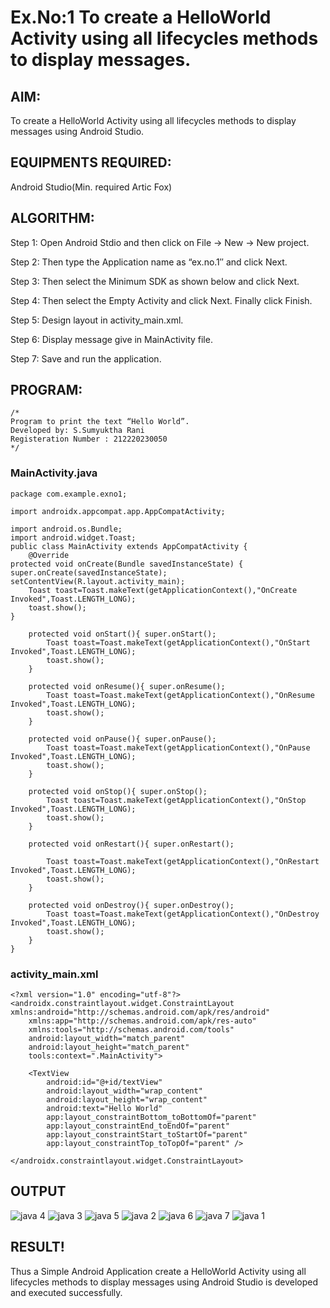 # Ex.No:1 To create a HelloWorld Activity using all lifecycles methods to display messages.


## AIM:

To create a HelloWorld Activity using all lifecycles methods to display messages using Android Studio.

## EQUIPMENTS REQUIRED:

Android Studio(Min. required Artic Fox)

## ALGORITHM:

Step 1: Open Android Stdio and then click on File -> New -> New project.

Step 2: Then type the Application name as “ex.no.1″ and click Next. 

Step 3: Then select the Minimum SDK as shown below and click Next.

Step 4: Then select the Empty Activity and click Next. Finally click Finish.

Step 5: Design layout in activity_main.xml.

Step 6: Display message give in MainActivity file.

Step 7: Save and run the application.

## PROGRAM:
```
/*
Program to print the text “Hello World”.
Developed by: S.Sumyuktha Rani
Registeration Number : 212220230050
*/
```

### MainActivity.java
```
package com.example.exno1;

import androidx.appcompat.app.AppCompatActivity;

import android.os.Bundle;
import android.widget.Toast;
public class MainActivity extends AppCompatActivity {
    @Override
protected void onCreate(Bundle savedInstanceState) { super.onCreate(savedInstanceState); setContentView(R.layout.activity_main);
    Toast toast=Toast.makeText(getApplicationContext(),"OnCreate Invoked",Toast.LENGTH_LONG);
    toast.show();
}

    protected void onStart(){ super.onStart();
        Toast toast=Toast.makeText(getApplicationContext(),"OnStart Invoked",Toast.LENGTH_LONG);
        toast.show();
    }

    protected void onResume(){ super.onResume();
        Toast toast=Toast.makeText(getApplicationContext(),"OnResume Invoked",Toast.LENGTH_LONG);
        toast.show();
    }

    protected void onPause(){ super.onPause();
        Toast toast=Toast.makeText(getApplicationContext(),"OnPause Invoked",Toast.LENGTH_LONG);
        toast.show();
    }

    protected void onStop(){ super.onStop();
        Toast toast=Toast.makeText(getApplicationContext(),"OnStop Invoked",Toast.LENGTH_LONG);
        toast.show();
    }

    protected void onRestart(){ super.onRestart();

        Toast toast=Toast.makeText(getApplicationContext(),"OnRestart Invoked",Toast.LENGTH_LONG);
        toast.show();
    }

    protected void onDestroy(){ super.onDestroy();
        Toast toast=Toast.makeText(getApplicationContext(),"OnDestroy Invoked",Toast.LENGTH_LONG);
        toast.show();
    }
}
```

### activity_main.xml
```
<?xml version="1.0" encoding="utf-8"?>
<androidx.constraintlayout.widget.ConstraintLayout xmlns:android="http://schemas.android.com/apk/res/android"
    xmlns:app="http://schemas.android.com/apk/res-auto"
    xmlns:tools="http://schemas.android.com/tools"
    android:layout_width="match_parent"
    android:layout_height="match_parent"
    tools:context=".MainActivity">

    <TextView
        android:id="@+id/textView"
        android:layout_width="wrap_content"
        android:layout_height="wrap_content"
        android:text="Hello World"
        app:layout_constraintBottom_toBottomOf="parent"
        app:layout_constraintEnd_toEndOf="parent"
        app:layout_constraintStart_toStartOf="parent"
        app:layout_constraintTop_toTopOf="parent" />

</androidx.constraintlayout.widget.ConstraintLayout>
```
## OUTPUT

![java 4](https://user-images.githubusercontent.com/75235818/163918015-7ae862ba-18e6-4617-9e0b-4c7949850aaa.png)
![java 3](https://user-images.githubusercontent.com/75235818/163918206-0b257427-5c4a-4e27-9abe-71781e8b7db4.png)
![java 5](https://user-images.githubusercontent.com/75235818/163918248-f55ec747-db0c-4caf-b45f-8d115287a601.png)
![java 2](https://user-images.githubusercontent.com/75235818/163918264-0a1d21ea-52d4-4bcd-bc6f-692bda926637.png)
![java 6](https://user-images.githubusercontent.com/75235818/163918292-fae1fe3b-5626-48b7-ba16-8e4b5f7ee4ad.png)
![java 7](https://user-images.githubusercontent.com/75235818/163918307-2e145f02-3b94-4d9b-8bc5-d0c8e06bbe38.png)
![java 1](https://user-images.githubusercontent.com/75235818/163918323-a5e306d0-a3fa-46b1-9d81-aa520272cc1e.png)


## RESULT!
Thus a Simple Android Application create a HelloWorld Activity using all lifecycles methods to display messages using Android Studio is developed and executed successfully.

